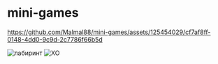 # mini-games
https://github.com/Malmal88/mini-games/assets/125454029/cf7af8ff-0148-4dd0-9c9d-2c7786f66b5d


![лабиринт](https://user-images.githubusercontent.com/125454029/224470478-efeb65bd-7bea-48a1-aa56-c0ad2d3f95c3.png)
![XO](https://user-images.githubusercontent.com/125454029/223342012-41c5854e-2778-457b-8d02-3cc7eaddf0e1.png)




